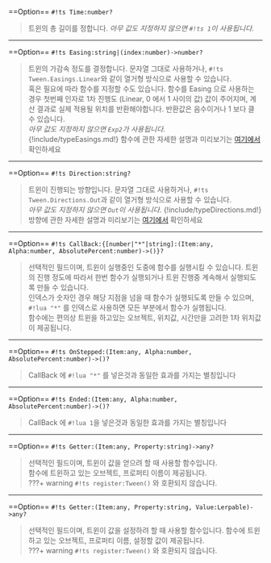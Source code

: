 
==Option== `#!ts Time:number?`  
> 트윈의 총 길이를 정합니다. *아무 값도 지정하지 않으면 `#!ts 1`이 사용됩니다.*  

---

==Option== `#!ts Easing:string|(index:number)->number?`  
> 트윈의 가감속 정도를 결정합니다. 문자열 그대로 사용하거나, `#!ts Tween.Easings.Linear`와 같이 열거형 방식으로 사용할 수 있습니다.  
> 혹은 필요에 따라 함수를 지정할 수도 있습니다. 함수를 Easing 으로 사용하는 경우 첫번째 인자로 1차 진행도 (Linear, 0 에서 1 사이의 값) 값이 주어지며, 계산 결과로 실제 적용될 위치를 반환해야합니다. 반환값은 음수이거나 1 보다 클 수 있습니다.  
> *아무 값도 지정하지 않으면 `Exp2`가 사용됩니다.*  
{!include/typeEasings.md!}
> 함수에 관한 자세한 설명과 미리보기는 [여기에서](../reference/tween/easings) 확인하세요  

---

==Option== `#!ts Direction:string?`  
> 트윈이 진행되는 방향입니다. 문자열 그대로 사용하거나, `#!ts Tween.Directions.Out`과 같이 열거형 방식으로 사용할 수 있습니다.  
> *아무 값도 지정하지 않으면 `Out`이 사용됩니다.*
{!include/typeDirections.md!}
> 방향에 관한 자세한 설명과 미리보기는 [여기에서](../reference/tween/directions) 확인하세요  

---

==Option== `#!ts CallBack:{[number|"*"|string]:(Item:any, Alpha:number, AbsolutePercent:number)->()}?`  
> 선택적인 필드이며, 트윈이 실행중인 도중에 함수를 실행시킬 수 있습니다. 트윈의 진행 정도에 따라서 한번 함수가 실행되거나 트윈 진행중 계속해서 실행되도록 만들 수 있습니다.  
> 인덱스가 숫자인 경우 해당 지점을 넘을 때 함수가 실행되도록 만들 수 있으며, `#!lua "*"` 를 인덱스로 사용하면 모든 부분에서 함수가 실행됩니다.  
> 함수에는 편의상 트윈을 하고있는 오브젝트, 위치값, 시간만을 고려한 1차 위치값이 제공됩니다.  

---

==Option== `#!ts OnStepped:(Item:any, Alpha:number, AbsolutePercent:number)->()?`  
> CallBack 에 `#!lua "*"` 를 넣은것과 동일한 효과를 가지는 별칭입니다  

---

==Option== `#!ts Ended:(Item:any, Alpha:number, AbsolutePercent:number)->()?`  
> CallBack 에 `#!lua 1`을 넣은것과 동일한 효과를 가지는 별칭입니다  

---

==Option== `#!ts Getter:(Item:any, Property:string)->any?`  
> 선택적인 필드이며, 트윈이 값을 얻으려 할 때 사용할 함수입니다.  
> 함수에 트윈하고 있는 오브젝트, 프로퍼티 이름이 제공됩니다.  
> ???+ warning
	`#!ts register:Tween()` 와 호환되지 않습니다.  

---

==Option== `#!ts Getter:(Item:any, Property:string, Value:Lerpable)->any?`
> 선택적인 필드이며, 트윈이 값을 설정하려 할 때 사용할 함수입니다.
> 함수에 트윈하고 있는 오브젝트, 프로퍼티 이름, 설정할 값이 제공됩니다.  
> ???+ warning
	`#!ts register:Tween()` 와 호환되지 않습니다.  


